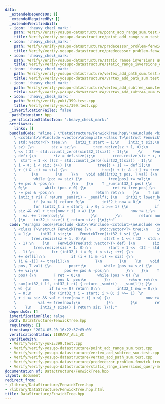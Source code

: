 ```yaml
---
data:
  _extendedDependsOn: []
  _extendedRequiredBy: []
  _extendedVerifiedWith:
  - icon: ':heavy_check_mark:'
    path: Verify/verify-yosupo-datastructure/point_add_range_sum.test.cpp
    title: Verify/verify-yosupo-datastructure/point_add_range_sum.test.cpp
  - icon: ':heavy_check_mark:'
    path: Verify/verify-yosupo-datastructure/predecessor_problem-fenwick_tree.test.cpp
    title: Verify/verify-yosupo-datastructure/predecessor_problem-fenwick_tree.test.cpp
  - icon: ':heavy_check_mark:'
    path: Verify/verify-yosupo-datastructure/static_range_inversions_query-mo.test.cpp
    title: Verify/verify-yosupo-datastructure/static_range_inversions_query-mo.test.cpp
  - icon: ':heavy_check_mark:'
    path: Verify/verify-yosupo-datastructure/vertex_add_path_sum.test.cpp
    title: Verify/verify-yosupo-datastructure/vertex_add_path_sum.test.cpp
  - icon: ':heavy_check_mark:'
    path: Verify/verify-yosupo-datastructure/vertex_add_subtree_sum.test.cpp
    title: Verify/verify-yosupo-datastructure/vertex_add_subtree_sum.test.cpp
  - icon: ':heavy_check_mark:'
    path: Verify/verify-yuki/399.test.cpp
    title: Verify/verify-yuki/399.test.cpp
  _isVerificationFailed: false
  _pathExtension: hpp
  _verificationStatusIcon: ':heavy_check_mark:'
  attributes:
    links: []
  bundledCode: "#line 2 \"DataStructure/FenwickTree.hpp\"\n#include <bit>\n#include\
    \ <cstdint>\n#include <vector>\ntemplate <class T>\nstruct FenwickTree {\n   \
    \ std::vector<T> tree;\n    int32_t start = 1;\n    int32_t siz;\n    FenwickTree(int32_t\
    \ sz) {\n        siz = sz;\n        tree.resize(sz + 1, 0);\n        start = 1\
    \ << ((32 - std::countl_zero((uint32_t)siz)) - 1);\n    }\n    FenwickTree(std::vector<T>\
    \ def) {\n        siz = def.size();\n        tree.resize(siz + 1, 0);\n      \
    \  start = 1 << ((32 - std::countl_zero((uint32_t)siz)) - 1);\n        for (int32_t\
    \ i = 0; i < siz; i++) {\n            tree[i + 1] += def[i];\n            if (i\
    \ + (i & -i) <= siz) {\n                tree[i + (i & -i)] += tree[i];\n     \
    \       }\n        }\n    }\n    void add(int32_t pos, T val) {\n        pos++;\n\
    \        while (pos <= siz) {\n            tree[pos] += val;\n            pos\
    \ += pos & -pos;\n        }\n    }\n    T _sum(int32_t pos) {\n        T ret =\
    \ 0;\n        while (pos > 0) {\n            ret += tree[pos];\n            pos\
    \ -= pos & -pos;\n        }\n        return ret;\n    }\n    T sum(int32_t lf,\
    \ int32_t ri) { return _sum(ri) - _sum(lf); }\n    int32_t lower_bound(T w) {\n\
    \        if (w <= 0) return 0;\n        int32_t now = 0;\n        T val = 0;\n\
    \        for (int32_t i = start; i > 0; i >>= 1) {\n            if (now + i <=\
    \ siz && val + tree[now + i] < w) {\n                now += i;\n             \
    \   val += tree[now];\n            }\n        }\n        return now + 1;\n   \
    \ }\n    int32_t size() { return siz; }\n};\n"
  code: "#pragma once\n#include <bit>\n#include <cstdint>\n#include <vector>\ntemplate\
    \ <class T>\nstruct FenwickTree {\n    std::vector<T> tree;\n    int32_t start\
    \ = 1;\n    int32_t siz;\n    FenwickTree(int32_t sz) {\n        siz = sz;\n \
    \       tree.resize(sz + 1, 0);\n        start = 1 << ((32 - std::countl_zero((uint32_t)siz))\
    \ - 1);\n    }\n    FenwickTree(std::vector<T> def) {\n        siz = def.size();\n\
    \        tree.resize(siz + 1, 0);\n        start = 1 << ((32 - std::countl_zero((uint32_t)siz))\
    \ - 1);\n        for (int32_t i = 0; i < siz; i++) {\n            tree[i + 1]\
    \ += def[i];\n            if (i + (i & -i) <= siz) {\n                tree[i +\
    \ (i & -i)] += tree[i];\n            }\n        }\n    }\n    void add(int32_t\
    \ pos, T val) {\n        pos++;\n        while (pos <= siz) {\n            tree[pos]\
    \ += val;\n            pos += pos & -pos;\n        }\n    }\n    T _sum(int32_t\
    \ pos) {\n        T ret = 0;\n        while (pos > 0) {\n            ret += tree[pos];\n\
    \            pos -= pos & -pos;\n        }\n        return ret;\n    }\n    T\
    \ sum(int32_t lf, int32_t ri) { return _sum(ri) - _sum(lf); }\n    int32_t lower_bound(T\
    \ w) {\n        if (w <= 0) return 0;\n        int32_t now = 0;\n        T val\
    \ = 0;\n        for (int32_t i = start; i > 0; i >>= 1) {\n            if (now\
    \ + i <= siz && val + tree[now + i] < w) {\n                now += i;\n      \
    \          val += tree[now];\n            }\n        }\n        return now + 1;\n\
    \    }\n    int32_t size() { return siz; }\n};"
  dependsOn: []
  isVerificationFile: false
  path: DataStructure/FenwickTree.hpp
  requiredBy: []
  timestamp: '2024-05-10 16:22:37+09:00'
  verificationStatus: LIBRARY_ALL_AC
  verifiedWith:
  - Verify/verify-yuki/399.test.cpp
  - Verify/verify-yosupo-datastructure/point_add_range_sum.test.cpp
  - Verify/verify-yosupo-datastructure/vertex_add_subtree_sum.test.cpp
  - Verify/verify-yosupo-datastructure/vertex_add_path_sum.test.cpp
  - Verify/verify-yosupo-datastructure/predecessor_problem-fenwick_tree.test.cpp
  - Verify/verify-yosupo-datastructure/static_range_inversions_query-mo.test.cpp
documentation_of: DataStructure/FenwickTree.hpp
layout: document
redirect_from:
- /library/DataStructure/FenwickTree.hpp
- /library/DataStructure/FenwickTree.hpp.html
title: DataStructure/FenwickTree.hpp
---
```

